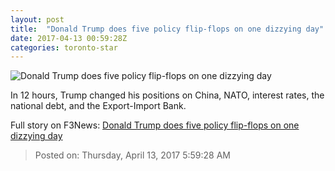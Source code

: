 ```yaml
---
layout: post
title:  "Donald Trump does five policy flip-flops on one dizzying day"
date: 2017-04-13 00:59:28Z
categories: toronto-star
---
```


![Donald Trump does five policy flip-flops on one dizzying day](https://www.thestar.com/content/dam/thestar/news/world/2017/04/12/donald-trump-does-five-policy-flip-flops-on-one-dizzying-day/trump-flipflops.jpg)

In 12 hours, Trump changed his positions on China, NATO, interest rates, the national debt, and the Export-Import Bank.


Full story on F3News: [Donald Trump does five policy flip-flops on one dizzying day](http://www.f3nws.com/n/bhTNzG)

> Posted on: Thursday, April 13, 2017 5:59:28 AM
